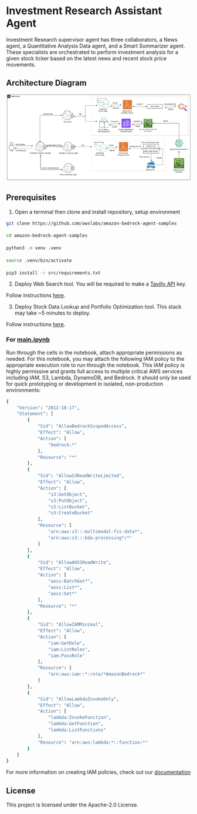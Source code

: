 # Investment Research Assistant Agent

Investment Research supervisor agent has three collaborators, a News agent, a Quantitative Analysis Data agent, and a Smart Summarizer agent. These specialists are orchestrated to perform investment analysis for a given stock ticker based on the latest news and recent stock price movements. 

## Architecture Diagram

![architecture](./architecture.jpg)


## Prerequisites

1. Open a terminal then clone and install repository, setup environment

```bash
git clone https://github.com/awslabs/amazon-bedrock-agent-samples

cd amazon-bedrock-agent-samples

python3 -m venv .venv

source .venv/bin/activate

pip3 install -r src/requirements.txt
```

2. Deploy Web Search tool. You will be required to make a [Tavilly API](https://docs.tavily.com/docs/gpt-researcher/getting-started) key.

Follow instructions [here](/src/shared/web_search/).

3. Deploy Stock Data Lookup and Portfolio Optimization tool. This stack may take ~5 minutes to deploy.

Follow instructions [here](/src/shared/stock_data/).


### For [main.ipynb](./main.ipynb)

Run through the cells in the notebook, attach appropriate permissions as needed. For this notebook, you may attach the following IAM policy to the appropriate execution role to run through the notebook. This IAM policy is highly permissive and grants full access to multiple critical AWS services including IAM, S3, Lambda, DynamoDB, and Bedrock. It should only be used for quick prototyping or development in isolated, non-production environments:


```bash
{
    "Version": "2012-10-17",
    "Statement": [
        {
            "Sid": "AllowBedrockScopedAccess",
            "Effect": "Allow",
            "Action": [
                "bedrock:*"
            ],
            "Resource": "*"
        },
        {
            "Sid": "AllowS3ReadWriteLimited",
            "Effect": "Allow",
            "Action": [
                "s3:GetObject",
                "s3:PutObject",
                "s3:ListBucket",
                "s3:CreateBucket"
            ],
            "Resource": [
                "arn:aws:s3:::multimodal-fsi-data*",
                "arn:aws:s3:::bda-processing*/*"
            ]
        },
        {
            "Sid": "AllowAOSSReadWrite",
            "Effect": "Allow",
            "Action": [
                "aoss:BatchGet*",
                "aoss:List*",
                "aoss:Get*"
            ],
            "Resource": "*"
        },
        {
            "Sid": "AllowIAMMinimal",
            "Effect": "Allow",
            "Action": [
                "iam:GetRole",
                "iam:ListRoles",
                "iam:PassRole"
            ],
            "Resource": [
                "arn:aws:iam::*:role/*AmazonBedrock*"
            ]
        },
        {
            "Sid": "AllowLambdaInvokeOnly",
            "Effect": "Allow",
            "Action": [
                "lambda:InvokeFunction",
                "lambda:GetFunction",
                "lambda:ListFunctions"
            ],
            "Resource": "arn:aws:lambda:*::function:*"
        }
    ]
}

```

For more information on creating IAM policies, check out our [documentation](https://docs.aws.amazon.com/IAM/latest/UserGuide/access_policies_create-console.html)

## License

This project is licensed under the Apache-2.0 License.
